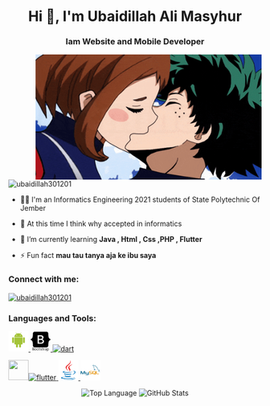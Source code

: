 <h1 align="center">Hi 👋, I'm Ubaidillah Ali Masyhur</h1>
<h3 align="center">Iam Website and Mobile Developer</h3>

<img align="right" src="./gif.gif" style="width:450px"/>

<p align="left"> <img src="https://komarev.com/ghpvc/?username=rsydfhmy03&label=Profile%20views&color=0e75b6&style=flat" alt="ubaidillah301201" /> </p>

- 👨‍🎓 I'm an Informatics Engineering 2021 students of State Polytechnic Of Jember

- 🔭 At this time I think why accepted in informatics

- 🌱 I’m currently learning **Java , Html , Css ,PHP , Flutter**

- ⚡ Fun fact **mau tau tanya aja ke ibu saya**
 

<h3 align="left">Connect with me:</h3>
<p align="left">

<a href="https://instagram.com/ubaidillahsyr_" target="blank"><img align="center" src="https://raw.githubusercontent.com/rahuldkjain/github-profile-readme-generator/master/src/images/icons/Social/instagram.svg" alt="ubaidillah301201" height="30" width="40" /></a>
</p>
<h3 align="left">Languages and Tools:</h3>
<p align="left"> <a href="https://developer.android.com" target="_blank" rel="noreferrer"> <img src="https://raw.githubusercontent.com/devicons/devicon/master/icons/android/android-original-wordmark.svg" alt="android" width="40" height="40"/> </a> 
<a href="https://getbootstrap.com" target="_blank" rel="noreferrer"> <img src="https://raw.githubusercontent.com/devicons/devicon/master/icons/bootstrap/bootstrap-plain-wordmark.svg" alt="bootstrap" width="40" height="40"/> </a>
<a href="https://dart.dev" target="_blank" rel="noreferrer"> <img src="https://www.vectorlogo.zone/logos/dartlang/dartlang-icon.svg" alt="dart" width="40" height="40"/> </a>

<a href="https://flutter.dev" target="_blank" rel="noreferrer"> <img src="https://www.vectorlogo.zone/logos/flutterio/flutterio-icon.svg" alt="flutter" width="40" height="40"/> </a>
<a href="https://www.java.com" target="_blank" rel="noreferrer"> <img src="https://raw.githubusercontent.com/devicons/devicon/master/icons/java/java-original.svg" alt="java" width="40" height="40"/> </a> 
<a href="https://www.mysql.com/" target="_blank" rel="noreferrer"> 
<img src="https://raw.githubusercontent.com/devicons/devicon/master/icons/mysql/mysql-original-wordmark.svg" alt="mysql" width="40" height="40"/> </a> 
<a><img align="left" width="40" height="40" src="https://code.visualstudio.com/favicon.ico" /> </a></p>

<p align="center">
  <img alt="Top Language" src="https://github-readme-stats.vercel.app/api/top-langs/?bg_color=00000000&layout=compact&username=ubaidillah301201&hide_border=true&title_color=373e4d&text_color=3b4252&langs_count=8"/>
  <img alt="GitHub Stats" src="https://github-readme-stats.vercel.app/api?bg_color=00000000&username=ubaidillah301201&show_icons=true&hide=commits&hide_border=true&icon_color=4C566A&title_color=373e4d&text_color=3b4252"/>
</p>
